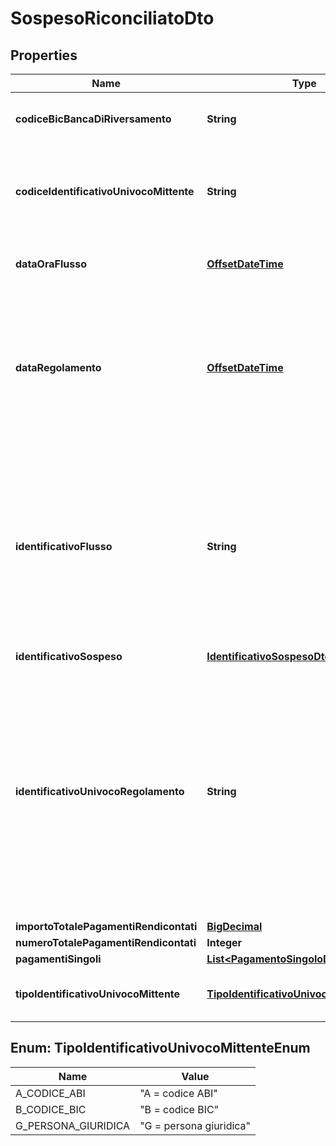 
# SospesoRiconciliatoDto

## Properties
Name | Type | Description | Notes
------------ | ------------- | ------------- | -------------
**codiceBicBancaDiRiversamento** | **String** | Codice BIC del PSP che ha effettuato il riversamento |  [optional]
**codiceIdentificativoUnivocoMittente** | **String** | Codice del PSP che ha effettuato il riversamento, può essere il codice fiscale o la partita IVA |  [optional]
**dataOraFlusso** | [**OffsetDateTime**](OffsetDateTime.md) | Indica la data e ora di creazione del flusso |  [optional]
**dataRegolamento** | [**OffsetDateTime**](OffsetDateTime.md) | Indica la data di esecuzione dell’operazione di trasferimento fondi con la quale viene regolato contabilmente il riversamento delle somme incassate |  [optional]
**identificativoFlusso** | **String** | Identificativo legato alla generazione e trasmissione del flusso di riversamento. Deve essere univoco nell’ambito dell’anno di riferimento delle operazioni di pagamento cui si riferisce il flusso |  [optional]
**identificativoSospeso** | [**IdentificativoSospesoDto**](IdentificativoSospesoDto.md) |  |  [optional]
**identificativoUnivocoRegolamento** | **String** | Riferimento assegnato dal prestatore di servizi di pagamento all’operazione di trasferimento fondi con la quale viene regolato contabilmente il riversamento delle somme incassate ovvero l’accumulo dei bonifici disposti dai clienti (TRN) |  [optional]
**importoTotalePagamentiRendicontati** | [**BigDecimal**](BigDecimal.md) |  |  [optional]
**numeroTotalePagamentiRendicontati** | **Integer** |  |  [optional]
**pagamentiSingoli** | [**List&lt;PagamentoSingoloDto&gt;**](PagamentoSingoloDto.md) |  | 
**tipoIdentificativoUnivocoMittente** | [**TipoIdentificativoUnivocoMittenteEnum**](#TipoIdentificativoUnivocoMittenteEnum) | Tipologia del PSP che ha effettuato il riversamento |  [optional]


<a name="TipoIdentificativoUnivocoMittenteEnum"></a>
## Enum: TipoIdentificativoUnivocoMittenteEnum
Name | Value
---- | -----
A_CODICE_ABI | &quot;A &#x3D; codice ABI&quot;
B_CODICE_BIC | &quot;B &#x3D; codice BIC&quot;
G_PERSONA_GIURIDICA | &quot;G &#x3D; persona giuridica&quot;



